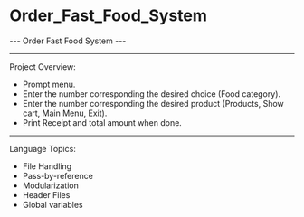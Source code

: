 # Order_Fast_Food_System

--- Order Fast Food System ---
______________________________

Project Overview: 

* Prompt menu.
* Enter the number corresponding the desired choice (Food category).
* Enter the number corresponding the desired product (Products, Show cart, Main Menu, Exit).
* Print Receipt and total amount when done.



_________________________________


Language Topics:

* File Handling
* Pass-by-reference
* Modularization
* Header Files
* Global variables
